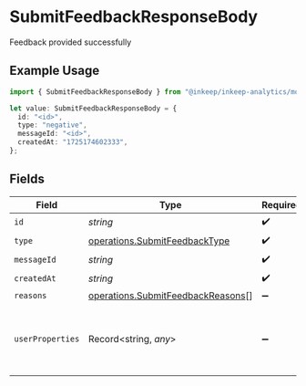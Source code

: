 # SubmitFeedbackResponseBody

Feedback provided successfully

## Example Usage

```typescript
import { SubmitFeedbackResponseBody } from "@inkeep/inkeep-analytics/models/operations";

let value: SubmitFeedbackResponseBody = {
  id: "<id>",
  type: "negative",
  messageId: "<id>",
  createdAt: "1725174602333",
};
```

## Fields

| Field                                                                                  | Type                                                                                   | Required                                                                               | Description                                                                            |
| -------------------------------------------------------------------------------------- | -------------------------------------------------------------------------------------- | -------------------------------------------------------------------------------------- | -------------------------------------------------------------------------------------- |
| `id`                                                                                   | *string*                                                                               | :heavy_check_mark:                                                                     | N/A                                                                                    |
| `type`                                                                                 | [operations.SubmitFeedbackType](../../models/operations/submitfeedbacktype.md)         | :heavy_check_mark:                                                                     | N/A                                                                                    |
| `messageId`                                                                            | *string*                                                                               | :heavy_check_mark:                                                                     | N/A                                                                                    |
| `createdAt`                                                                            | *string*                                                                               | :heavy_check_mark:                                                                     | N/A                                                                                    |
| `reasons`                                                                              | [operations.SubmitFeedbackReasons](../../models/operations/submitfeedbackreasons.md)[] | :heavy_minus_sign:                                                                     | N/A                                                                                    |
| `userProperties`                                                                       | Record<string, *any*>                                                                  | :heavy_minus_sign:                                                                     | A customizable collection of custom properties or attributes.                          |